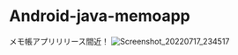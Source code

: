 # Android-java-memoapp
メモ帳アプリリリース間近！
![Screenshot_20220717_234517](https://user-images.githubusercontent.com/90837337/179674261-2acb5f15-2ac1-4d2f-9396-00b372479591.png)

